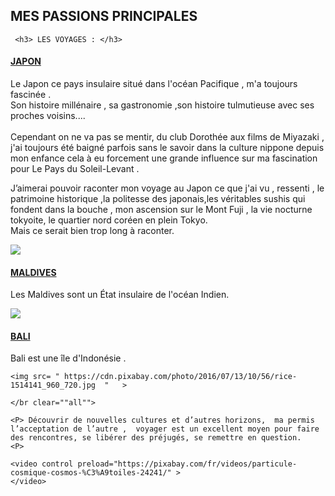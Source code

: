 <html>
  <head>

  </head>
  <body>
  <h2> MES PASSIONS PRINCIPALES </h2>
  
     <h3> LES VOYAGES : </h3>  
  
  <u>   <h4> JAPON </h4>  </u>
    <p>
    
Le Japon ce pays insulaire situé dans l'océan Pacifique , m'a toujours fascinée .<br>
Son histoire millénaire , sa gastronomie ,son histoire tulmutieuse avec ses proches voisins....<br>   
Cependant on ne va pas se mentir, du club Dorothée aux films de Miyazaki , j'ai toujours été baigné parfois sans le savoir dans la culture nippone depuis mon enfance cela à eu forcement une grande influence sur ma fascination pour Le Pays du Soleil-Levant . <br>


J’aimerai pouvoir raconter mon voyage au Japon ce que j'ai vu , ressenti , le patrimoine historique ,la politesse des japonais,les véritables sushis qui fondent dans la bouche , mon ascension sur le Mont Fuji , la vie nocturne tokyoite, le quartier nord coréen en plein Tokyo.<br>
Mais ce serait bien trop long à raconter. 



  <img src= " https://cdn.pixabay.com/photo/2016/12/12/22/31/japan-1902834_960_720.jpg  "   >
  
  
   
  <body>
   <u>  <h4> MALDIVES </h4>  </u>
 

  <p>  Les Maldives sont un État insulaire de l'océan Indien.
   <p>
      <img src= " https://cdn.pixabay.com/photo/2017/01/20/00/30/maldives-1993704_960_720.jpg  "   >
     
  <u>  <h4> BALI </h4>  </u>
   
   <p> Bali est une île d'Indonésie .

<p>
   
    <img src= " https://cdn.pixabay.com/photo/2016/07/13/10/56/rice-1514141_960_720.jpg  "   >
    
    </br clear=""all"">
    
    <P> Découvrir de nouvelles cultures et d’autres horizons,  ma permis l’acceptation de l’autre ,  voyager est un excellent moyen pour faire des rencontres, se libérer des préjugés, se remettre en question.
    <P>
<html>
  <head>

  </head>
  <body>    
    
    <video control preload="https://pixabay.com/fr/videos/particule-cosmique-cosmos-%C3%A9toiles-24241/" >
    </video>
  <body>  
  
  <html>
    
    
    
    






